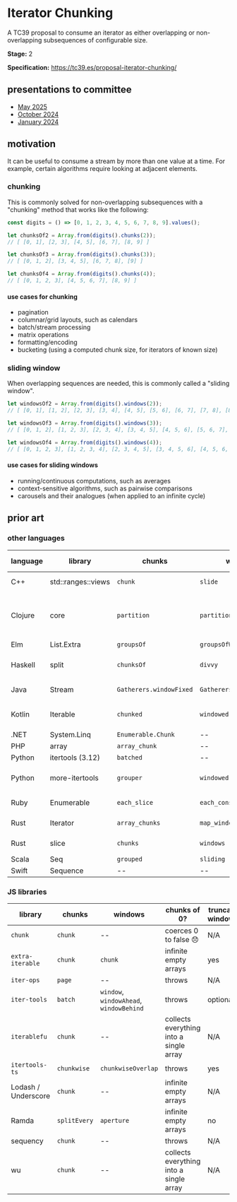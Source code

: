 Iterator Chunking
=================

A TC39 proposal to consume an iterator as either overlapping or non-overlapping subsequences of configurable size.

**Stage:** 2

**Specification:** https://tc39.es/proposal-iterator-chunking/

## presentations to committee

* [May 2025](https://docs.google.com/presentation/d/1Mse7PDM0vcMg4Ag_SK1_OGwVwrJuVxKz-qaWj2RyX8o)
* [October 2024](https://docs.google.com/presentation/d/1V2pFMn0s6UIdrjbfaBlfdu9XE4v3u6qD2gBwLRycVr8)
* [January 2024](https://docs.google.com/presentation/d/1PvU0wOygklWZQUFIZWFLJRyZnFfgd-7LZh6T_z5Ge8g)

## motivation

It can be useful to consume a stream by more than one value at a time. For example, certain algorithms require looking at adjacent elements.

### chunking

This is commonly solved for non-overlapping subsequences with a "chunking" method that works like the following:

```js
const digits = () => [0, 1, 2, 3, 4, 5, 6, 7, 8, 9].values();

let chunksOf2 = Array.from(digits().chunks(2));
// [ [0, 1], [2, 3], [4, 5], [6, 7], [8, 9] ]

let chunksOf3 = Array.from(digits().chunks(3));
// [ [0, 1, 2], [3, 4, 5], [6, 7, 8], [9] ]

let chunksOf4 = Array.from(digits().chunks(4));
// [ [0, 1, 2, 3], [4, 5, 6, 7], [8, 9] ]
```

#### use cases for chunking

* pagination
* columnar/grid layouts, such as calendars
* batch/stream processing
* matrix operations
* formatting/encoding
* bucketing (using a computed chunk size, for iterators of known size)

### sliding window

When overlapping sequences are needed, this is commonly called a "sliding window".

```js
let windowsOf2 = Array.from(digits().windows(2));
// [ [0, 1], [1, 2], [2, 3], [3, 4], [4, 5], [5, 6], [6, 7], [7, 8], [8, 9] ]

let windowsOf3 = Array.from(digits().windows(3));
// [ [0, 1, 2], [1, 2, 3], [2, 3, 4], [3, 4, 5], [4, 5, 6], [5, 6, 7], [6, 7, 8], [7, 8, 9] ]

let windowsOf4 = Array.from(digits().windows(4));
// [ [0, 1, 2, 3], [1, 2, 3, 4], [2, 3, 4, 5], [3, 4, 5, 6], [4, 5, 6, 7], [5, 6, 7, 8], [6, 7, 8, 9] ]
```

#### use cases for sliding windows

* running/continuous computations, such as averages
* context-sensitive algorithms, such as pairwise comparisons
* carousels and their analogues (when applied to an infinite cycle)

## prior art

### other languages

| language | library | chunks | windows | chunks of 0? | truncates windows? |
|----------|---------|--------|---------|--------------|--------------------|
| C++ | std::ranges::views | `chunk` | `slide` | undefined behavior | no |
| Clojure | core | `partition` | `partition` | infinite empty lists | when insufficient padding;<br/>terminates after 1 |
| Elm | List.Extra | `groupsOf` | `groupsOfWithStep` | empty list | no |
| Haskell | split | `chunksOf` | `divvy` | infinite empty lists | yes |
| Java | Stream | `Gatherers.windowFixed` | `Gatherers.windowSliding` | throws | no, step not configurable |
| Kotlin | Iterable | `chunked` | `windowed` | throws | configurable via parameter |
| .NET | System.Linq | `Enumerable.Chunk` | -- | throws | N/A |
| PHP | array | `array_chunk` | -- | throws | N/A |
| Python | itertools (3.12) | `batched` | -- | ?? | N/A |
| Python | more-itertools | `grouper` | `windowed` | empty iterator | no, mandatory fill value |
| Ruby | Enumerable | `each_slice` | `each_cons` | throws | no, step not configurable |
| Rust | Iterator | `array_chunks` | `map_windows` | panics | no, step not configurable |
| Rust | slice | `chunks` | `windows` | panics | no, step not configurable |
| Scala | Seq | `grouped` | `sliding` | throws | yes |
| Swift | Sequence | -- | -- | N/A | N/A |

### JS libraries

| library | chunks | windows | chunks of 0? | truncates windows? |
|---------|--------|---------|--------------|--------------------|
| `chunk` | `chunk` | -- | coerces 0 to false 😞 | N/A |
| `extra-iterable` | `chunk` | `chunk` | infinite empty arrays | yes |
| `iter-ops` | `page` | -- | throws | N/A |
| `iter-tools` | `batch` | `window`, `windowAhead`, `windowBehind` | throws | optionally |
| `iterablefu` | `chunk` | -- | collects everything into a single array | N/A |
| `itertools-ts` | `chunkwise` | `chunkwiseOverlap` | throws | yes |
| Lodash / Underscore | `chunk` | -- | infinite empty arrays | N/A |
| Ramda | `splitEvery` | `aperture` | infinite empty arrays | no |
| sequency | `chunk` | -- | throws | N/A |
| wu | `chunk` | -- | collects everything into a single array | N/A |

